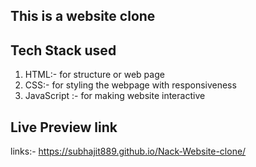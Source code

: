 ## This is a website clone

## Tech Stack used
1. HTML:- for structure or web page
2. CSS:- for styling the webpage with responsiveness
3. JavaScript :- for making website interactive

## Live Preview link
links:- https://subhajit889.github.io/Nack-Website-clone/
